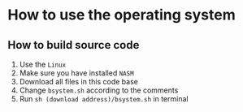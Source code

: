 # How to use the operating system

## How to build source code

1. Use the `Linux`
2. Make sure you have installed `NASM`
3. Download all files in this code base
4. Change `bsystem.sh` according to the comments
5. Run `sh (download address)/bsystem.sh` in terminal
